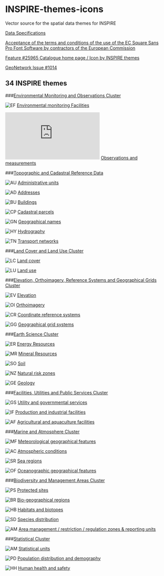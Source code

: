 # INSPIRE-themes-icons
Vector source for the spatial data themes for INSPIRE

[Data Specifications](http://inspire.ec.europa.eu/index.cfm/pageid/2/list/7)

[Acceptance of the terms and conditions of the use of the EC Square Sans Pro Font Software by contractors of the European Commission](http://ec.europa.eu/dgs/communication/services/visual_identity/pdf/font-form_en.pdf)

[Feature #25965 Catalogue home page / Icon by INSPIRE themes](https://taskman.eionet.europa.eu/issues/25965)

[GeoNetwork Issue #1014](https://github.com/geonetwork/core-geonetwork/issues/1014)

34 INSPIRE themes
-----

###[Environmental Monitoring and Observations Cluster](https://themes.jrc.ec.europa.eu/groups/profile/207/environmental-monitoring-and-observations-cluster)

![EF](https://themes.jrc.ec.europa.eu/imagen/20_IconAcronym_EF.png) [Environmental monitoring Facilities](https://themes.jrc.ec.europa.eu/groups/profile/1805/environmental-monitoring-facilities)

![OM](https://themes.jrc.ec.europa.eu/mod/ckeditor_extended/pages/thumbnail.php?guid=2059&name=iconOM_ls.png&site_guid=1) [Observations and measurements](https://themes.jrc.ec.europa.eu/groups/profile/1809/observations-and-measurements)

###[Topographic and Cadastral Reference Data](https://themes.jrc.ec.europa.eu/groups/profile/209/topographic-and-cadastral-reference-data)

![AU](https://themes.jrc.ec.europa.eu/imagen/4_IconAcronym_AU.png) [Administrative units](https://themes.jrc.ec.europa.eu/groups/profile/1841/administrative-units)

![AD](https://themes.jrc.ec.europa.eu/imagen/5_IconAcronym_AD.png) [Addresses](https://themes.jrc.ec.europa.eu/groups/profile/1849/addresses)

![BU](https://themes.jrc.ec.europa.eu/imagen/15_IconAcronym_BU.png) [Buildings](https://themes.jrc.ec.europa.eu/groups/profile/1853/buildings)

![CP](https://themes.jrc.ec.europa.eu/imagen/6_IconAcronym_CP.png) [Cadastral parcels](https://themes.jrc.ec.europa.eu/groups/profile/1845/cadastral-parcels)

![GN](https://themes.jrc.ec.europa.eu/imagen/3_IconAcronym_GN.png) [Geographical names](https://themes.jrc.ec.europa.eu/groups/profile/1837/geographical-names)

![HY](https://themes.jrc.ec.europa.eu/imagen/8_IconAcronym_HY.png) [Hydrography](https://themes.jrc.ec.europa.eu/groups/profile/1833/hydrography)

![TN](https://themes.jrc.ec.europa.eu/imagen/7_IconAcronym_TN.png) [Transport networks](https://themes.jrc.ec.europa.eu/groups/profile/1857/transport-networks)

###[Land Cover and Land Use Cluster](https://themes.jrc.ec.europa.eu/groups/profile/205/land-cover-and-land-use-cluster)

![LC](https://themes.jrc.ec.europa.eu/groupicon/1767/large/1417866817.jpg) [Land cover](https://themes.jrc.ec.europa.eu/groups/profile/1767/land-cover)

![LU](https://themes.jrc.ec.europa.eu/groupicon/1712/large/1417866700.jpg) [Land use](https://themes.jrc.ec.europa.eu/groups/profile/1712/land-use)

###[Elevation, Orthoimagery, Reference Systems and Geographical Grids Cluster](https://themes.jrc.ec.europa.eu/groups/profile/206/elevation-orthoimagery-reference-systems-geographical-grids)

![EV](https://themes.jrc.ec.europa.eu/groupicon/1793/large/1415628798.jpg) [Elevation](https://themes.jrc.ec.europa.eu/groups/profile/1793/elevation)

![OI](https://themes.jrc.ec.europa.eu/groupicon/1797/large/1415628760.jpg) [Orthoimagery](https://themes.jrc.ec.europa.eu/groups/profile/1797/orthoimagery)

![CR](https://themes.jrc.ec.europa.eu/groupicon/1958/large/1415627815.jpg) [Coordinate reference systems](https://themes.jrc.ec.europa.eu/groups/profile/1958/coordinate-reference-systems)

![GG](https://themes.jrc.ec.europa.eu/groupicon/1801/large/1415627896.jpg) [Geographical grid systems](https://themes.jrc.ec.europa.eu/groups/profile/1801/geographical-grid-systems)

###[Earth Science Cluster](https://themes.jrc.ec.europa.eu/groups/profile/131/geology-soil-natural-risk-zones-mineral-resources-energy-resources)

![ER](https://themes.jrc.ec.europa.eu/imagen/33_IconAcronym_ER.png) [Energy Resources](https://themes.jrc.ec.europa.eu/groups/profile/1829/energy-resources)

![MR](https://themes.jrc.ec.europa.eu/groupicon/1825/large/1416933959.jpg) [Mineral Resources](https://themes.jrc.ec.europa.eu/groups/profile/1825/mineral-resources)

![SO](https://themes.jrc.ec.europa.eu/imagen/16_IconAcronym_SO.png) [Soil](https://themes.jrc.ec.europa.eu/groups/profile/1821/soil)

![NZ](https://themes.jrc.ec.europa.eu/imagen/25_IconAcronym_AZ.png) [Natural risk zones](https://themes.jrc.ec.europa.eu/groups/profile/1817/natural-risk-zones)

![GE](https://themes.jrc.ec.europa.eu/imagen/13_IconAcronym_GE.png) [Geology](https://themes.jrc.ec.europa.eu/groups/profile/1813/geology)

###[Facilities, Utilities and Public Services Cluster](https://themes.jrc.ec.europa.eu/groups/profile/208/facilities-utilities-and-public-services-pf-af-us)

![GS](https://themes.jrc.ec.europa.eu/groupicon/1789/large/1415784541.jpg) [Utility and governmental services](https://themes.jrc.ec.europa.eu/groups/profile/1789/utility-and-governmental-services)

![IF](https://themes.jrc.ec.europa.eu/groupicon/1785/large/1415784653.jpg) [Production and industrial facilities](https://themes.jrc.ec.europa.eu/groups/profile/1785/production-and-industrial-facilities)

![AF](https://themes.jrc.ec.europa.eu/groupicon/1781/large/1415784740.jpg) [Agricultural and aquaculture facilities](https://themes.jrc.ec.europa.eu/groups/profile/1781/agricultural-and-aquaculture-facilities)

###[Marine and Atmosphere Cluster](https://themes.jrc.ec.europa.eu/groups/profile/213/marine-and-atmosphere-cluster)

![MF](https://themes.jrc.ec.europa.eu/imagen/27_IconAcronym_MF.png) [Meteorological geographical features](https://themes.jrc.ec.europa.eu/groups/profile/1867/meteorological-geographical-features)

![AC](https://themes.jrc.ec.europa.eu/imagen/26_IconAcronym_AC.png) [Atmospheric conditions](https://themes.jrc.ec.europa.eu/groups/profile/1865/atmospheric-conditions)

![SR](https://themes.jrc.ec.europa.eu/imagen/29_IconAcronym_SR.png) [Sea regions](https://themes.jrc.ec.europa.eu/groups/profile/1863/sea-regions)

![OF](https://themes.jrc.ec.europa.eu/imagen/28_IconAcronym_OF.png) [Oceanographic geographical features](https://themes.jrc.ec.europa.eu/groups/profile/1859/oceanographic-features)

###[Biodiversity and Management Areas Cluster](https://themes.jrc.ec.europa.eu/groups/profile/214/biodiversity-and-management-areas-cluster)

![PS](https://themes.jrc.ec.europa.eu/imagen/9_IconAcronym_PS.png) [Protected sites](https://themes.jrc.ec.europa.eu/groups/profile/1737/protected-sites)

![BR](https://themes.jrc.ec.europa.eu/imagen/30_IconAcronym_BR.png) [Bio-geographical regions](https://themes.jrc.ec.europa.eu/groups/profile/1762/bio-geographical-regions)

![HB](https://themes.jrc.ec.europa.eu/imagen/31_IconAcronym_HB.png) [Habitats and biotopes](https://themes.jrc.ec.europa.eu/groups/profile/1757/habitats-and-biotopes)

![SD](https://themes.jrc.ec.europa.eu/imagen/32_IconAcronym_SD.png) [Species distribution](https://themes.jrc.ec.europa.eu/groups/profile/2017/species-distribution)

![AM](https://themes.jrc.ec.europa.eu/imagen/24_IconAcronym_AM.png) [Area management / restriction / regulation zones & reporting units](https://themes.jrc.ec.europa.eu/groups/profile/1746/area-management-restriction-regulation-zones-reporting-units)

###[Statistical Cluster](https://themes.jrc.ec.europa.eu/groups/profile/45/statistical-units-population-distribution-human-health-and-safety)

![AM](https://themes.jrc.ec.europa.eu/imagen/14_IconAcronym_SU.png) [Statistical units](https://themes.jrc.ec.europa.eu/groups/profile/1749/statistical-units-su)

![PD](https://themes.jrc.ec.europa.eu/imagen/23_IconAcronym_PD.png) [Population distribution and demography](https://themes.jrc.ec.europa.eu/groups/profile/1772/population-distribution-demography-pd)

![HH](https://themes.jrc.ec.europa.eu/imagen/18_IconAcronym_HH.png) [Human health and safety](https://themes.jrc.ec.europa.eu/groups/profile/1777/human-health-and-safety-hh)
